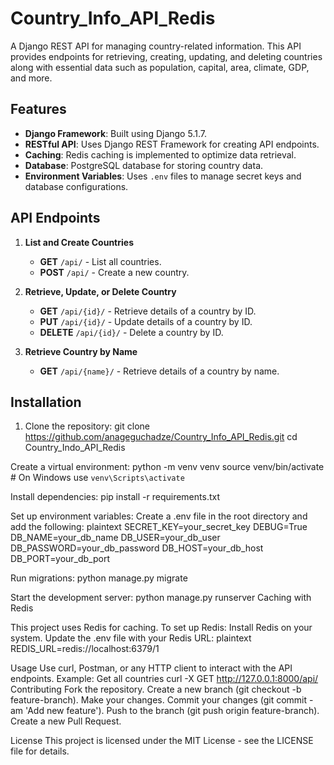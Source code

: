 # Country_Info_API_Redis

A Django REST API for managing country-related information. This API provides endpoints for retrieving, creating, updating, and deleting countries along with essential data such as population, capital, area, climate, GDP, and more.

## Features

- **Django Framework**: Built using Django 5.1.7.
- **RESTful API**: Uses Django REST Framework for creating API endpoints.
- **Caching**: Redis caching is implemented to optimize data retrieval.
- **Database**: PostgreSQL database for storing country data.
- **Environment Variables**: Uses `.env` files to manage secret keys and database configurations.

## API Endpoints

1. **List and Create Countries**
   - **GET** `/api/` - List all countries.
   - **POST** `/api/` - Create a new country.

2. **Retrieve, Update, or Delete Country**
   - **GET** `/api/{id}/` - Retrieve details of a country by ID.
   - **PUT** `/api/{id}/` - Update details of a country by ID.
   - **DELETE** `/api/{id}/` - Delete a country by ID.

3. **Retrieve Country by Name**
   - **GET** `/api/{name}/` - Retrieve details of a country by name.

## Installation

1. Clone the repository:
   git clone https://github.com/anageguchadze/Country_Info_API_Redis.git
   cd Country_Indo_API_Redis

Create a virtual environment:
python -m venv venv
source venv/bin/activate  # On Windows use `venv\Scripts\activate`

Install dependencies:
pip install -r requirements.txt

Set up environment variables:
Create a .env file in the root directory and add the following:
plaintext
SECRET_KEY=your_secret_key
DEBUG=True
DB_NAME=your_db_name
DB_USER=your_db_user
DB_PASSWORD=your_db_password
DB_HOST=your_db_host
DB_PORT=your_db_port

Run migrations:
python manage.py migrate

Start the development server:
python manage.py runserver
Caching with Redis

This project uses Redis for caching. To set up Redis:
Install Redis on your system.
Update the .env file with your Redis URL:
plaintext
REDIS_URL=redis://localhost:6379/1

Usage
Use curl, Postman, or any HTTP client to interact with the API endpoints.
Example: Get all countries
curl -X GET http://127.0.0.1:8000/api/
Contributing
Fork the repository.
Create a new branch (git checkout -b feature-branch).
Make your changes.
Commit your changes (git commit -am 'Add new feature').
Push to the branch (git push origin feature-branch).
Create a new Pull Request.

License
This project is licensed under the MIT License - see the LICENSE file for details.
